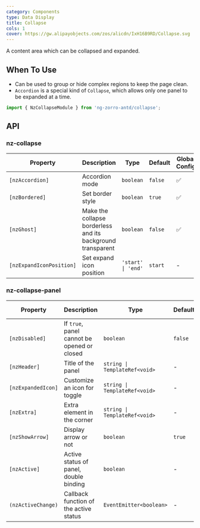 ```yaml
---
category: Components
type: Data Display
title: Collapse
cols: 1
cover: https://gw.alipayobjects.com/zos/alicdn/IxH16B9RD/Collapse.svg
---
```


A content area which can be collapsed and expanded.

## When To Use

- Can be used to group or hide complex regions to keep the page clean.
- `Accordion` is a special kind of `Collapse`, which allows only one panel to be expanded at a time.

```ts
import { NzCollapseModule } from 'ng-zorro-antd/collapse';
```

## API

### nz-collapse

| Property                 | Description                                                 | Type               | Default | Global Config |
| ------------------------ | ----------------------------------------------------------- | ------------------ | ------- | ------------- |
| `[nzAccordion]`          | Accordion mode                                              | `boolean`          | `false` | ✅             |
| `[nzBordered]`           | Set border style                                            | `boolean`          | `true`  | ✅             |
| `[nzGhost]`              | Make the collapse borderless and its background transparent | `boolean`          | `false` | ✅             |
| `[nzExpandIconPosition]` | Set expand icon position                                    | `'start' \| 'end'` | `start` | -             |

### nz-collapse-panel

| Property           | Description                                 | Type                          | Default | Global Config |
| ------------------ | ------------------------------------------- | ----------------------------- | ------- | ------------- |
| `[nzDisabled]`     | If `true`, panel cannot be opened or closed | `boolean`                     | `false` | -             |
| `[nzHeader]`       | Title of the panel                          | `string \| TemplateRef<void>` | -       | -             |
| `[nzExpandedIcon]` | Customize an icon for toggle                | `string \| TemplateRef<void>` | -       | -             |
| `[nzExtra]`        | Extra element in the corner                 | `string \| TemplateRef<void>` | -       | -             |
| `[nzShowArrow]`    | Display arrow or not                        | `boolean`                     | `true`  | ✅             |
| `[nzActive]`       | Active status of panel, double binding      | `boolean`                     | -       | -             |
| `(nzActiveChange)` | Callback function of the active status      | `EventEmitter<boolean>`       | -       | -             |

